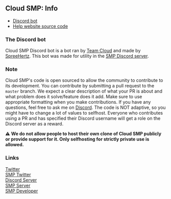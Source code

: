 ## Cloud SMP: Info
- [Discord bot](https://github.com/SpreeHertz/CloudSMP/tree/master)
- [Help website source code](https://github.com/SpreeHertz/CloudSMP/tree/gh-pages)


### The Discord bot
Cloud SMP Discord bot is a bot ran by [Team Cloud](https://twitter.com/cloudstriked) and made by [SpreeHertz](https://github.com/spreehertz). This bot was made for utility in the [SMP Discord server](https://discord.gg/kYBwmzyMPT).

### Note

Cloud SMP's code is open sourced to allow the community to contribute to its development. You can contribute by submitting a pull request to the `master` branch. We expect a clear description of what your PR is about and what problem does it solve/feature does it add. Make sure to use appropriate formatting when you make contributions. If you have any questions, feel free to ask me on [Discord](https://discord.com/users/755826968901058682). The code is NOT adaptive, so you might have to change a lot of values to selfhost. Everyone who contributes using a PR and has specified their Discord username will get a role on the Discord server as a reward.

⚠ **We do not allow people to host their own clone of Cloud SMP publicly or provide support for it. Only selfhosting for strictly private use is allowed.**

### Links

[Twitter](https://twitter.com/CloudStriked) <br>
[SMP Twitter](https://twitter.com/CloudStrikedSMP) <br>
[Discord Server](https://discord.gg/cPJVhUPDYj) <br>
[SMP Server](https://discord.gg/kYBwmzyMPT) <br>
[SMP Developer](https://spef.info)

